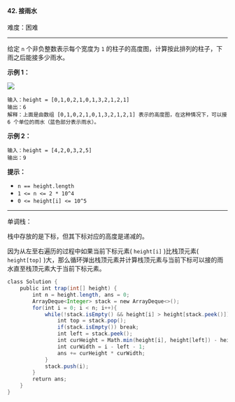 #### 42. 接雨水

难度：困难

---

给定 `n` 个非负整数表示每个宽度为 `1` 的柱子的高度图，计算按此排列的柱子，下雨之后能接多少雨水。

 **示例 1：** 

![](https://assets.leetcode-cn.com/aliyun-lc-upload/uploads/2018/10/22/rainwatertrap.png)

```
输入：height = [0,1,0,2,1,0,1,3,2,1,2,1]
输出：6
解释：上面是由数组 [0,1,0,2,1,0,1,3,2,1,2,1] 表示的高度图，在这种情况下，可以接 6 个单位的雨水（蓝色部分表示雨水）。
```

 **示例 2：** 

```
输入：height = [4,2,0,3,2,5]
输出：9
```

 **提示：** 

*   `n == height.length`
*   `1 <= n <= 2 * 10^4`
*   `0 <= height[i] <= 10^5`

---

单调栈：

栈中存放的是下标，但其下标对应的高度是递减的。

因为从左至右遍历的过程中如果当前下标元素( `height[i]` )比栈顶元素( `height[top]` )大，那么循环弹出栈顶元素并计算栈顶元素与当前下标可以接的雨水直至栈顶元素大于当前下标元素。

```java
class Solution {
    public int trap(int[] height) {
        int n = height.length, ans = 0;
        ArrayDeque<Integer> stack = new ArrayDeque<>();
        for(int i = 0; i < n; i++){
            while(!stack.isEmpty() && height[i] > height[stack.peek()]){
                int top = stack.pop();
                if(stack.isEmpty()) break;
                int left = stack.peek();
                int curHeight = Math.min(height[i], height[left]) - height[top];
                int curWidth = i - left - 1;
                ans += curHeight * curWidth;
            }
            stack.push(i);
        }
        return ans;
    }
}
```